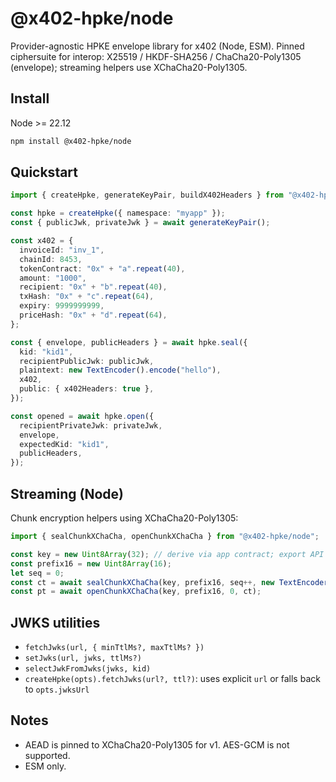 # @x402-hpke/node

Provider-agnostic HPKE envelope library for x402 (Node, ESM). Pinned ciphersuite for interop:
X25519 / HKDF-SHA256 / ChaCha20-Poly1305 (envelope); streaming helpers use XChaCha20-Poly1305.

## Install

Node >= 22.12

```bash
npm install @x402-hpke/node
```

## Quickstart

```ts
import { createHpke, generateKeyPair, buildX402Headers } from "@x402-hpke/node";

const hpke = createHpke({ namespace: "myapp" });
const { publicJwk, privateJwk } = await generateKeyPair();

const x402 = {
  invoiceId: "inv_1",
  chainId: 8453,
  tokenContract: "0x" + "a".repeat(40),
  amount: "1000",
  recipient: "0x" + "b".repeat(40),
  txHash: "0x" + "c".repeat(64),
  expiry: 9999999999,
  priceHash: "0x" + "d".repeat(64),
};

const { envelope, publicHeaders } = await hpke.seal({
  kid: "kid1",
  recipientPublicJwk: publicJwk,
  plaintext: new TextEncoder().encode("hello"),
  x402,
  public: { x402Headers: true },
});

const opened = await hpke.open({
  recipientPrivateJwk: privateJwk,
  envelope,
  expectedKid: "kid1",
  publicHeaders,
});
```

## Streaming (Node)

Chunk encryption helpers using XChaCha20-Poly1305:

```ts
import { sealChunkXChaCha, openChunkXChaCha } from "@x402-hpke/node";

const key = new Uint8Array(32); // derive via app contract; export API is planned
const prefix16 = new Uint8Array(16);
let seq = 0;
const ct = await sealChunkXChaCha(key, prefix16, seq++, new TextEncoder().encode("chunk"));
const pt = await openChunkXChaCha(key, prefix16, 0, ct);
```

## JWKS utilities

- `fetchJwks(url, { minTtlMs?, maxTtlMs? })`
- `setJwks(url, jwks, ttlMs?)`
- `selectJwkFromJwks(jwks, kid)`
- `createHpke(opts).fetchJwks(url?, ttl?)`: uses explicit `url` or falls back to `opts.jwksUrl`

## Notes

- AEAD is pinned to XChaCha20-Poly1305 for v1. AES-GCM is not supported.
- ESM only.